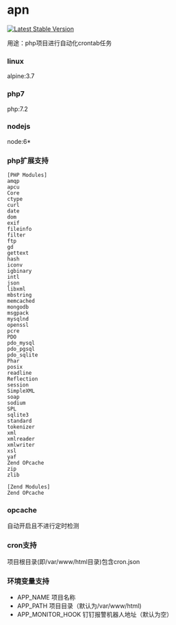 # apn
[![Latest Stable Version](https://poser.pugx.org/cube-group/base-image-apn/version)](https://hub.docker.com/r/lin2798003/apn/)

用途：php项目进行自动化crontab任务
### linux
alpine:3.7
### php7
php:7.2
### nodejs
node:6*
### php扩展支持
```
[PHP Modules]
amqp
apcu
Core
ctype
curl
date
dom
exif
fileinfo
filter
ftp
gd
gettext
hash
iconv
igbinary
intl
json
libxml
mbstring
memcached
mongodb
msgpack
mysqlnd
openssl
pcre
PDO
pdo_mysql
pdo_pgsql
pdo_sqlite
Phar
posix
readline
Reflection
session
SimpleXML
soap
sodium
SPL
sqlite3
standard
tokenizer
xml
xmlreader
xmlwriter
xsl
yaf
Zend OPcache
zip
zlib

[Zend Modules]
Zend OPcache
```
### opcache
自动开启且不进行定时检测
### cron支持
项目根目录(即/var/www/html目录)包含cron.json
### 环境变量支持
* APP_NAME 项目名称
* APP_PATH 项目目录（默认为/var/www/html)
* APP_MONITOR_HOOK 钉钉报警机器人地址（默认为空）
